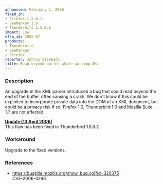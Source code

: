 ```yaml
---
announced: February 1, 2006
fixed_in:
- Firefox 1.5.0.1
- SeaMonkey 1.0
- Thunderbird 1.5.0.2
impact: Low
mfsa_id: 2006-07
products:
- Thunderbird
- SeaMonkey
- Firefox
reporter: Johnny Stenback
title: Read beyond buffer while parsing XML
---
```


<h3>Description</h3>

<p>An upgrade in the XML parser introduced a bug that could read
beyond the end of the buffer, often causing a crash. We don't know if
this could be exploited to incorporate private data into the DOM of an
XML document, but could be a privacy risk if so. Firefox 1.0, Thunderbird 1.0
and Mozilla Suite 1.7 are not affected.</p>

<p><strong style="text-decoration: underline;">Update (13 April 2006)</strong><br/>
This flaw has been fixed in Thunderbird 1.5.0.2</p>

<h3>Workaround</h3>

<p>Upgrade to the fixed versions.</p>

<h3>References</h3>

<ul>
<li><a href="https://bugzilla.mozilla.org/show_bug.cgi?id=320375">
https://bugzilla.mozilla.org/show_bug.cgi?id=320375</a><br/>
CVE-2006-0298</li>
</ul>



